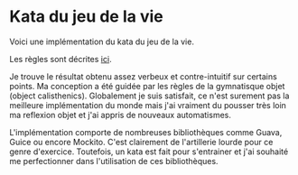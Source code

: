 # Kata du jeu de la vie

Voici une implémentation du kata du jeu de la vie.

Les règles sont décrites [ici](http://fr.wikipedia.org/wiki/Jeu_de_la_vie).

Je trouve le résultat obtenu assez verbeux et contre-intuitif sur certains points. Ma conception a été guidée par les règles de la gymnatisque objet (object calisthenics). Globalement je suis satisfait, ce n'est surement pas la meilleure implémentation du monde mais j'ai vraiment du pousser très loin ma reflexion objet et j'ai appris de nouveaux automatismes.

L'implémentation comporte de nombreuses bibliothèques comme Guava, Guice ou encore Mockito. C'est clairement de l'artillerie lourde pour ce genre d'exercice. Toutefois, un kata est fait pour s'entrainer et j'ai souhaité me perfectionner dans l'utilisation de ces bibliothèques.


